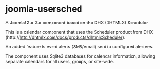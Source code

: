 joomla-usersched
================

A Joomla! 2.x-3.x component based on the DHX (DHTMLX) Scheduler

This is a calendar component that uses the Scheduler product from DHX (http://http://dhtmlx.com/docs/products/dhtmlxScheduler).

An added feature is event alerts (SMS/email) sent to configured alertees.

The component uses Sqlite3 databases for calendar information, allowing separate calendars for all users, groups, or site-wide.
